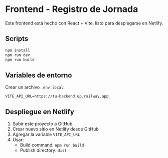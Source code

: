 # Frontend - Registro de Jornada

Este frontend está hecho con React + Vite, listo para desplegarse en Netlify.

## Scripts

```bash
npm install
npm run dev
npm run build
```

## Variables de entorno

Crear un archivo `.env.local`:

```
VITE_API_URL=https://tu-backend.up.railway.app
```

## Despliegue en Netlify

1. Subir este proyecto a GitHub
2. Crear nuevo sitio en Netlify desde GitHub
3. Agregar la variable `VITE_API_URL`
4. Usar:
   - Build command: `npm run build`
   - Publish directory: `dist`
